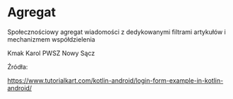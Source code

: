 # Agregat

Społecznościowy agregat wiadomości z dedykowanymi filtrami artykułów i mechanizmem współdzielenia

Kmak Karol PWSZ Nowy Sącz

Źródła:

https://www.tutorialkart.com/kotlin-android/login-form-example-in-kotlin-android/
